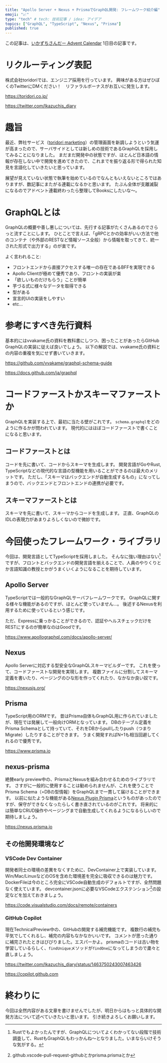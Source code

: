 ```yaml
---
title: "Apollo Server + Nexus + PrismaでGraphQL開発: フレームワーク紹介編"
emoji: "📈"
type: "tech" # tech: 技術記事 / idea: アイデア
topics: ["GraphQL", "TypeScript", "Nexus", "Prisma"]
published: true
---
```

この記事は、[いかずちさんだー Advent Calendar](https://adventar.org/calendars/7111) 1日目の記事です。

# リクルーティング表記

株式会社toridoriでは、エンジニア採用を行っています。
興味がある方はぜひぼくのTwitterにDMください！　リファラルボーナスがお互いに発生します。

https://toridori.co.jp/

https://twitter.com/Ikazuchis_diary

# 趣旨

最近、弊社サービス（[toridori marketing](https://top-marketing.toridori.me)）の管理画面を新調しようという気運が高まったので、サーバサイドとしては新しめの技術であるGraphQLを採用してみることになりました。
まだまだ開発中の状態ですが、ほとんど日本語の情報が存在しない中で開発を進めてきたので、これまでを振り返る形で得られた知見を言語化していきたいと思っています。

展望が見えていない状態で執筆を始めているのでなんともいえないところではありますが、数記事にまたがる連載になるかと思います。
たぶん全体が支離滅裂になるのでアドベント連載終わったら整理してBooksにしたいな～。

# GraphQLとは

GraphQLの概要や善し悪しについては、先行する記事がたくさんあるのでさらっと流すことにします。
ひとことで言えば、「gRPCとかの効率がいい方法で他のコンテナ（や外部のRESTなど情報ソース全般）から情報を取ってきて、統一された形式で出力する」のが楽です。

よく言われること: 

- フロントエンドから直接アクセスする唯一の存在であるBFFを実現できる
- Apollo Clientが極めて優秀であり、フロントの実装が楽
- 「欲しいものだけもらう」ことが簡単
- 芋づる式に様々なデータを取得できる
- 型がある
- 宣言的UIの実装をしやすい
- etc...

# 参考にすべき先行資料

基本的にはvvakame氏の資料を教科書にしつつ、困ったことがあったらGitHub GraphQLの実装に従えば良いでしょう。
以下の解説では、vvakame氏の資料との内容の重複を気にせず書いていきます。

https://github.com/vvakame/graphql-schema-guide

https://docs.github.com/ja/graphql

# コードファーストかスキーマファーストか

GraphQLを実装する上で、最初に当たる壁がこれです。
`schema.graphql`をどのように作るかが問われています。
現代的にはほぼコードファーストで書くことになると思います。

## コードファーストとは

コードを先に書いて、コードからスキーマを生成します。
開発言語がGoやRust, TypeScriptなどの現代的な言語の型機能を用いることができるのは最大のメリットです。
ただし、「スキーマはバックエンドが自動生成するもの」になってしまうので、バックエンドとフロントエンドの連携が必要です。

## スキーマファーストとは

スキーマを先に書いて、スキーマからコードを生成します。
正直、GraphQLのIDLの表現力があまりよろしくないので微妙です。

# 今回使ったフレームワーク・ライブラリ

今回は、開発言語としてTypeScriptを採用しました。
そんなに強い理由はない[^1]ですが、フロントとバックエンドの開発言語を揃えることで、人員のやりくりとか言語知識の教授とかがうまくいくようになることを期待しています。

## Apollo Server

TypeScriptでは一般的なGraphQLサーバフレームワークです。
GraphQLに関する様々な機能があるのですが、ほとんど使っていません…。
後述するNexusを利用するために使っているという感じです。

ただ、Expressに乗っかることができるので、認証やヘルスチェックだけをRESTにするのが簡単なのはGoodです。

https://www.apollographql.com/docs/apollo-server/

## Nexus

Apollo Serverに対応する型安全なGraphQLスキーマビルダーです。
これを使って、コードファーストな開発を実現します。
複数ファイルに分割してスキーマ定義を書いたり、ページングのひな形を作ってくれたり、なかなか良い奴です。

https://nexusjs.org/

## Prisma

TypeScript用のORMです。
昔はPrisma自体もGraphQL用に作られていましたが、現在では発展して一般向けORMとなっています。
DBのテーブル定義をPrisma Schemaとして持っていて、それをDBからpullしたりpush（つまりMigrate）したりすることができます。
うまく開発すればN+1も相当回避してくれるので優秀です。

https://www.prisma.io

## nexus-prisma

絶賛early preview中の、PrismaとNexusを組み合わせるためのライブラリです。
さすがに一般的に使用することは勧められませんが、これを使うことでPrisma Schema（=DBの型情報）をGraphQLまで一貫して届けることができます。
以前に似たような機能がある[Nexus Plugin Prisma](https://nexusjs.org/docs/plugins/prisma/overview)というものがあったのですが、保守ができなくなったらしく書き直されているのがこれです。
将来的には簡単なCRUD操作やページングまで自動生成してくれるようになるらしいので期待しましょう。

https://nexus.prisma.io

## その他開発環境など

### VSCode Dev Container

開発者同士の環境の差異をなくすために、DevContainer上で実装しています。
Win/Mac/LinuxなどのOSを含めた環境差を完全に吸収できるのは魅力です。
DockerFileは今のところ完全にVSCode自動生成のデフォルトですが、全然問題なく使えています。
devcontainer.jsonに必要なVSCodeエクステンション[^2]の設定などを加えておきましょう。

https://code.visualstudio.com/docs/remote/containers

### GitHub Copilot

現在TechnicalPreview中の、GitHubの開発する補完機能です。
複数行の補完も平気でしてくれるし、補完の内容もなかなかいいです。
コメントが思った通りに補完されたときはびびりました。エスパーかよ。
prismaのコードは古い物を学習しているらしく、`findUnique`メソッドが`findOne`になってしまうので粛々と直しましょう。

https://twitter.com/Ikazuchis_diary/status/1463750243007463426

https://copilot.github.com

# 終わりに

今回は全然内容がある文章を書けませんでしたが、明日からはもっと具体的な開発方法について述べていきたいと思います。
引き続きよろしくお願いします。

[^1]: Rustでもよかったんですが、GraphQLについてよくわかってない段階で技術調査して、RustもGraphQLもわっかんね～となりました。いまならいけそうな気がする。
[^2]: github.vscode-pull-request-githubとかprisma.prismaとか